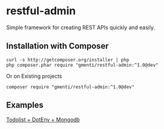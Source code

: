restful-admin
=============

Simple framework for creating REST APIs quickly and easily.

Installation with Composer
--------------------------

```shell
curl -s http://getcomposer.org/installer | php
php composer.phar require "gmenti/restful-admin:^1.0@dev"
```

Or on Existing projects

```shell
composer require "gmenti/restful-admin:^1.0@dev"
```

Examples
--------

[Todolist + DotEnv + Mongodb](http://github.com/gmenti/todolist-example)